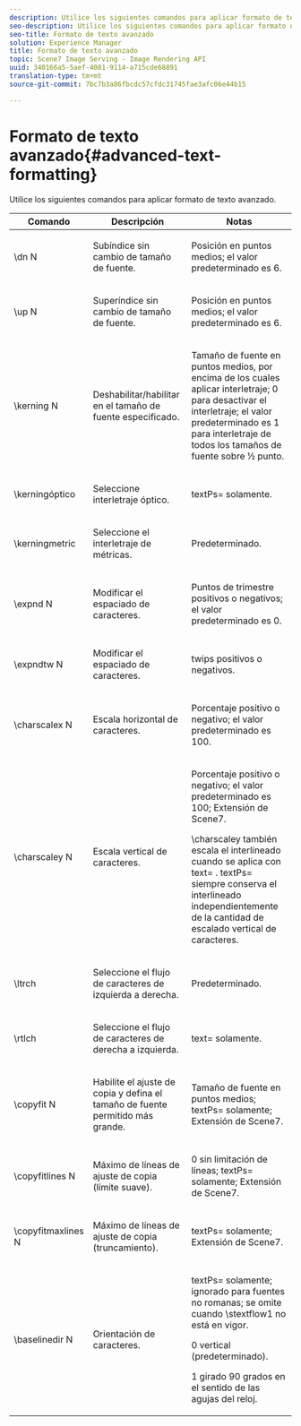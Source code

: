 ```yaml
---
description: Utilice los siguientes comandos para aplicar formato de texto avanzado.
seo-description: Utilice los siguientes comandos para aplicar formato de texto avanzado.
seo-title: Formato de texto avanzado
solution: Experience Manager
title: Formato de texto avanzado
topic: Scene7 Image Serving - Image Rendering API
uuid: 340166a5-5aef-4081-9114-a715cde68891
translation-type: tm+mt
source-git-commit: 7bc7b3a86fbcdc57cfdc31745fae3afc06e44b15

---
```



# Formato de texto avanzado{#advanced-text-formatting}

Utilice los siguientes comandos para aplicar formato de texto avanzado.

<table id="table_43B2EB887C0F471BB60C23B570E7D3D2"> 
 <thead> 
  <tr> 
   <th class="entry"> Comando </th> 
   <th class="entry"> Descripción </th> 
   <th class="entry"> Notas </th> 
  </tr> 
 </thead>
 <tbody> 
  <tr> 
   <td> <span class="codeph"> \dn <span class="varname"> N </span></span> </td> 
   <td> <p>Subíndice sin cambio de tamaño de fuente. </p> </td> 
   <td> <p>Posición en puntos medios; el valor predeterminado es 6. </p> </td> 
  </tr> 
  <tr> 
   <td> <span class="codeph"> \up <span class="varname"> N </span></span> </td> 
   <td> <p>Superíndice sin cambio de tamaño de fuente. </p> </td> 
   <td> <p>Posición en puntos medios; el valor predeterminado es 6. </p> </td> 
  </tr> 
  <tr> 
   <td> <span class="codeph"> \kerning <span class="varname"> N </span></span> </td> 
   <td> <p>Deshabilitar/habilitar en el tamaño de fuente especificado. </p> </td> 
   <td> <p>Tamaño de fuente en puntos medios, por encima de los cuales aplicar interletraje; 0 para desactivar el interletraje; el valor predeterminado es 1 para interletraje de todos los tamaños de fuente sobre ½ punto. </p> </td> 
  </tr> 
  <tr> 
   <td> <span class="codeph"> \kerningóptico </span> </td> 
   <td> <p>Seleccione interletraje óptico. </p> </td> 
   <td> <p> <span class="codeph"> textPs= </span> solamente. </p> </td> 
  </tr> 
  <tr> 
   <td> <span class="codeph"> \kerningmetric </span> </td> 
   <td> <p>Seleccione el interletraje de métricas. </p> </td> 
   <td> <p>Predeterminado. </p> </td> 
  </tr> 
  <tr> 
   <td> <span class="codeph"> \expnd <span class="varname"> N </span></span> </td> 
   <td> <p>Modificar el espaciado de caracteres. </p> </td> 
   <td> <p>Puntos de trimestre positivos o negativos; el valor predeterminado es 0. </p> </td> 
  </tr> 
  <tr> 
   <td> <span class="codeph"> \expndtw <span class="varname"> N </span></span> </td> 
   <td> <p>Modificar el espaciado de caracteres. </p> </td> 
   <td> <p>twips positivos o negativos. </p> </td> 
  </tr> 
  <tr> 
   <td> <span class="codeph"> \charscalex <span class="varname"> N </span></span> </td> 
   <td> <p>Escala horizontal de caracteres. </p> </td> 
   <td> <p>Porcentaje positivo o negativo; el valor predeterminado es 100. </p> </td> 
  </tr> 
  <tr> 
   <td> <span class="codeph"> \charscaley <span class="varname"> N </span></span> </td> 
   <td> <p>Escala vertical de caracteres. </p> </td> 
   <td> <p>Porcentaje positivo o negativo; el valor predeterminado es 100; Extensión de Scene7. </p> <p> <span class="codeph"> \charscaley </span> también escala el interlineado cuando se aplica con <span class="codeph"> text= </span>. <span class="codeph"> textPs= </span> siempre conserva el interlineado independientemente de la cantidad de escalado vertical de caracteres. </p> </td> 
  </tr> 
  <tr> 
   <td> <span class="codeph"> \ltrch </span> </td> 
   <td> <p>Seleccione el flujo de caracteres de izquierda a derecha. </p> </td> 
   <td> <p>Predeterminado. </p> </td> 
  </tr> 
  <tr> 
   <td> <span class="codeph"> \rtlch </span> </td> 
   <td> <p>Seleccione el flujo de caracteres de derecha a izquierda. </p> </td> 
   <td> <p> <span class="codeph"> text= </span> solamente. </p> </td> 
  </tr> 
  <tr> 
   <td> <span class="codeph"> \copyfit <span class="varname"> N </span></span> </td> 
   <td> <p>Habilite el ajuste de copia y defina el tamaño de fuente permitido más grande. </p> </td> 
   <td> <p>Tamaño de fuente en puntos medios; <span class="codeph"> textPs= </span> solamente; Extensión de Scene7. </p> </td> 
  </tr> 
  <tr> 
   <td> <span class="codeph"> \copyfitlines <span class="varname"> N </span></span> </td> 
   <td> <p>Máximo de líneas de ajuste de copia (límite suave). </p> </td> 
   <td> <p>0 sin limitación de líneas; <span class="codeph"> textPs= </span> solamente; Extensión de Scene7. </p> </td> 
  </tr> 
  <tr> 
   <td> <span class="codeph"> \copyfitmaxlines <span class="varname"> N </span></span> </td> 
   <td> <p>Máximo de líneas de ajuste de copia (truncamiento). </p> </td> 
   <td> <p> <span class="codeph"> textPs= </span> solamente; Extensión de Scene7. </p> </td> 
  </tr> 
  <tr> 
   <td> <span class="codeph"> \baselinedir <span class="varname"> N </span></span> </td> 
   <td> <p>Orientación de caracteres. </p> </td> 
   <td> <p> <span class="codeph"> textPs= </span> solamente; ignorado para fuentes no romanas; se omite cuando <span class="codeph"> \stextflow1 </span> no está en vigor. </p> <p>0 vertical (predeterminado). </p> <p>1 girado 90 grados en el sentido de las agujas del reloj. </p> </td> 
  </tr> 
 </tbody> 
</table>


